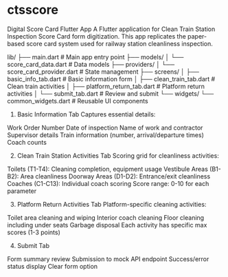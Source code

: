 # ctsscore

Digital Score Card Flutter App
A Flutter application for Clean Train Station Inspection Score Card form digitization. 
This app replicates the paper-based score card system used for railway station cleanliness inspection.

lib/
├── main.dart                 # Main app entry point
├── models/
│   └── score_card_data.dart  # Data models
├── providers/
│   └── score_card_provider.dart # State management
├── screens/
│   ├── basic_info_tab.dart   # Basic information form
│   ├── clean_train_tab.dart  # Clean train activities
│   ├── platform_return_tab.dart # Platform return activities
│   └── submit_tab.dart       # Review and submit
└── widgets/
└── common_widgets.dart   # Reusable UI components

1. Basic Information Tab
   Captures essential details:

Work Order Number
Date of inspection
Name of work and contractor
Supervisor details
Train information (number, arrival/departure times)
Coach counts

2. Clean Train Station Activities Tab
   Scoring grid for cleanliness activities:

Toilets (T1-T4): Cleaning completion, equipment usage
Vestibule Areas (B1-B2): Area cleanliness
Doorway Areas (D1-D2): Entrance/exit cleanliness
Coaches (C1-C13): Individual coach scoring
Score range: 0-10 for each parameter

3. Platform Return Activities Tab
   Platform-specific cleaning activities:

Toilet area cleaning and wiping
Interior coach cleaning
Floor cleaning including under seats
Garbage disposal
Each activity has specific max scores (1-3 points)

4. Submit Tab

Form summary review
Submission to mock API endpoint
Success/error status display
Clear form option